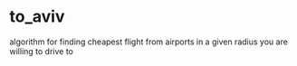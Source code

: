 # to_aviv
algorithm for finding cheapest flight from airports in a given radius you are willing to drive to

